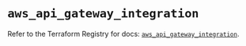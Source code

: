 # `aws_api_gateway_integration`

Refer to the Terraform Registry for docs: [`aws_api_gateway_integration`](https://registry.terraform.io/providers/hashicorp/aws/5.80.0/docs/resources/api_gateway_integration).
